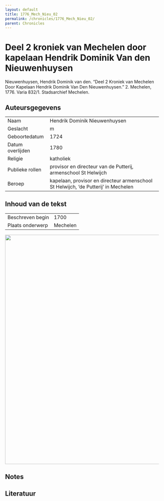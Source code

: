 ```yaml
---
layout: default
title: 1776_Mech_Nieu_02
permalink: /chronicles/1776_Mech_Nieu_02/
parent: Chronicles
--- 
```



# Deel 2 kroniek van Mechelen door kapelaan Hendrik Dominik Van den Nieuwenhuysen 

Nieuwenhuysen, Hendrik Dominik van den. “Deel 2 Kroniek van Mechelen Door Kapelaan Hendrik Dominik Van Den Nieuwenhuysen.” 2. Mechelen, 1776. Varia 832/1. Stadsarchief Mechelen. 

## Auteursgegevens 

| | | 
| --------------- | --------------- | 
| Naam | Hendrik Dominik Nieuwenhuysen | 
| Geslacht | m | 
| Geboortedatum | 1724 | 
| Datum overlijden | 1780 | 
| Religie | katholiek | 
| Publieke rollen | provisor en directeur van de Putterij, armenschool St Helwijch | 
| Beroep | kapelaan, provisor en directeur armenschool St Helwijch, ‘de Putterij’ in Mechelen | 

## Inhoud van de tekst 

| | | 
| --------------- | --------------- | 
| Beschreven begin | 1700 | 
| Plaats onderwerp | Mechelen | 

[<img src="..\..\barplots_chronicles\1776_Mech_Nieu_02.jpg" width="750"/>](..\..\barplots_chronicles\1776_Mech_Nieu_02.jpg) 

## Notes 

## Literatuur 

